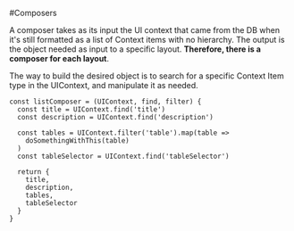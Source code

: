 #Composers

A composer takes as its input the UI context that came from the DB when it's still formatted as a list of Context items with no hierarchy. The output is the object needed as input to a specific layout. **Therefore, there is a composer for each layout**.

The way to build the desired object is to search for a specific Context Item type in the UIContext, and manipulate it as needed.

```
const listComposer = (UIContext, find, filter) {
  const title = UIContext.find('title')
  const description = UIContext.find('description')

  const tables = UIContext.filter('table').map(table =>
    doSomethingWithThis(table)
  )
  const tableSelector = UIContext.find('tableSelector')

  return {
    title,
    description,
    tables,
    tableSelector
  }
}

```
